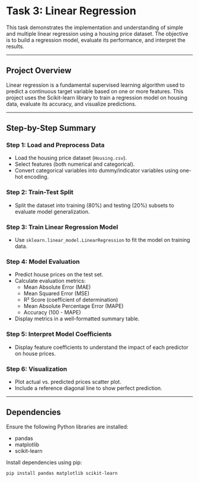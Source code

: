 # Task 3: Linear Regression

This task demonstrates the implementation and understanding of simple and multiple linear regression using a housing price dataset. The objective is to build a regression model, evaluate its performance, and interpret the results.

---

## Project Overview

Linear regression is a fundamental supervised learning algorithm used to predict a continuous target variable based on one or more features. This project uses the Scikit-learn library to train a regression model on housing data, evaluate its accuracy, and visualize predictions.

---

## Step-by-Step Summary

### Step 1: Load and Preprocess Data
- Load the housing price dataset (`Housing.csv`).
- Select features (both numerical and categorical).
- Convert categorical variables into dummy/indicator variables using one-hot encoding.

### Step 2: Train-Test Split
- Split the dataset into training (80%) and testing (20%) subsets to evaluate model generalization.

### Step 3: Train Linear Regression Model
- Use `sklearn.linear_model.LinearRegression` to fit the model on training data.

### Step 4: Model Evaluation
- Predict house prices on the test set.
- Calculate evaluation metrics:
  - Mean Absolute Error (MAE)
  - Mean Squared Error (MSE)
  - R² Score (coefficient of determination)
  - Mean Absolute Percentage Error (MAPE)
  - Accuracy (100 - MAPE)
- Display metrics in a well-formatted summary table.

### Step 5: Interpret Model Coefficients
- Display feature coefficients to understand the impact of each predictor on house prices.

### Step 6: Visualization
- Plot actual vs. predicted prices scatter plot.
- Include a reference diagonal line to show perfect prediction.

---

## Dependencies

Ensure the following Python libraries are installed:

- pandas  
- matplotlib  
- scikit-learn  

Install dependencies using pip:

```bash
pip install pandas matplotlib scikit-learn
